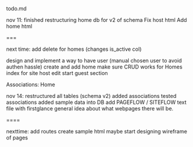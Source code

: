 todo.md

nov 11:
finished restructuring home db for v2 of schema
Fix host html
Add home html

===

next time:
add delete for homes (changes is_active col)

design and implement a way to have user (manual chosen user to avoid authen hassle) create and add home
make sure CRUD works for Homes
index for site
host edit
start guest section

Associations:
Home

nov 14:
restructured all tables (schema v2)
added associations
tested associations
added sample data into DB
add PAGEFLOW / SITEFLOW text file with firstglance general idea about what webpages there will be.

====

nexttime:
add routes
create sample html
maybe start designing wireframe of pages


